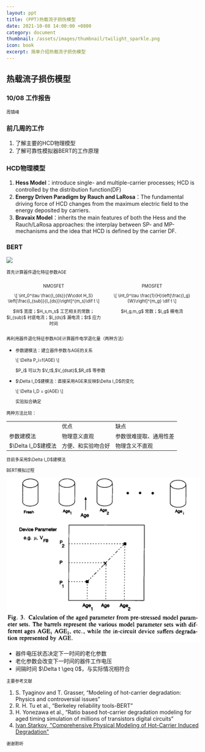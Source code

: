 ```yaml
---
layout: ppt
title: (PPT)热载流子损伤模型
date: 2021-10-08 14:00:00 +0800
category: document
thumbnail: /assets/images/thumbnail/twilight_sparkle.png
icon: book
excerpt: 简单介绍热载流子损伤模型
---
```


<style>
    .twocolumn {
      display: grid;
      grid-template-columns: 1fr 1fr;
      grid-gap: 10px;
      text-align: center;
    }
    p {
      font-size: 80%;
    }
</style>

<div class="reveal">
  <div class="slides">
    <!-- 标题 -->
    <section>
      <h2>热载流子损伤模型</h2>
      <h3>10/08 工作报告</h3>
      <p>周镇峰</p>
    </section>
    <section>
      <h3>前几周的工作</h3>
      <ol>
        <li>了解主要的HCD物理模型</li>
        <li>了解可靠性模拟器BERT的工作原理</li>
      </ol>
    </section>
    <!-- 物理模型 -->
    <section>
    <h3>HCD物理模型</h3>
    <ol>
        <li><strong>Hess Model</strong>：introduce single- and multiple-carrier processes; HCD is controlled by the distribution function(DF)</li>
        <li><strong>Energy Driven Paradigm by Rauch and LaRosa</strong>：The fundamental driving force of HCD changes from the maximum electric field to the energy deposited by carriers.</li>
        <li><strong>Bravaix Model</strong>：inherits the main features of both the Hess and the Rauch/LaRosa approaches: the interplay between SP- and MP-mechanisms and the idea that HCD is defined by the carrier DF.</li>
    </ol>
    </section>
    <section>
        <section>
          <h3>BERT</h3>
          <img src="/assets/images/hot-carrier/BERT结构.jpg.jpg">
        </section>
        <section>
          <p>首先计算器件退化特征参数AGE</p>
          <div class="twocolumn">
            <div>
              <p>NMOSFET</p>
              <p>
                \[
                \int_0^\tau \frac{I_{ds}}{W\cdot H_S} \left[\frac{I_{sub}}{I_{ds}}\right]^{m_s}\dif t
                \]
              </p>
              <p>$W$ 宽度；$H_s,m_s$ 工艺相关的常数；$I_{sub}$ 衬底电流；$I_{ds}$ 漏电流；$t$ 应力时间</p>
            </div>
            <div>
              <p>PMOSFET</p>
              <p>
                \[
                    \int_0^\tau \frac{1}{H}\left[\frac{I_g}{W}\right]^{m_g} \dif t
                \]
              </p>
              <p>$H_g,m_g$ 常数；$I_g$ 栅电流</p>
            </div>
          </div>
        </section>
        <section>
            <p>再利用器件退化特征参数AGE计算器件电学退化量（两种方法）</p>
            <ul>
              <li>
                <p>参数建模法：建立器件参数与AGE的关系</p>
                <p>
                    \[
                    \Delta P_i=f(AGE)
                    \]
                </p>
                <p>$P_i$ 可以为 $V_t$,$V_{dsat}$,$R_d$ 等参数</p>
              </li>
              <li>
                <p>$\Delta I_D$建模法：直接采用AGE来反映$\Delta I_D$的变化</p>
                <p>
                    \[
                        \Delta I_D = g(AGE)
                    \]
                </p>
                <p>实验拟合确定</p>
              </li>
            </ul>
        </section>
        <section>
          <p>两种方法比较：</p>
          <table>
            <tr>
              <td></td>
              <td>优点</td>
              <td>缺点</td>
            </tr>
            <tr>
              <td>参数建模法</td>
              <td>物理意义直观</td>
              <td>参数很难提取、通用性差</td>
            </tr>
            <tr>
              <td>$\Delta I_D$建模法</td>
              <td>方便、和实验吻合好</td>
              <td>物理含义不直观</td>
            </tr>
          </table>
          <p>目前多采用$\Delta I_D$建模法</p>
        </section>
        <section>
          <p>BERT模拟过程</p>
          <img src="/assets/images/hot-carrier/BERT计算AGE参数.jpg">
          <ul>
            <li>器件电压状态决定下一时间的老化参数</li>
            <li>老化参数会改变下一时间的器件工作电压</li>
            <li>间隔时间 $\Delta t \geq 0$，与实际情况相符合</li>
          </ul>
        </section>
    </section>
    <section>
      <p>主要参考文献</p>
      <ol>
        <li>S. Tyaginov and T. Grasser, “Modeling of hot-carrier degradation: Physics and controversial issues”</li>
        <li>R. H. Tu et al., “Berkeley reliability tools-BERT”</li>
        <li>H. Yonezawa et al., “Ratio based hot-carrier degradation modeling for aged timing simulation of millions of transistors digital circuits”</li>
        <li><a href="https://www.iue.tuwien.ac.at/phd/starkov/starkov.html">Ivan Starkov, "Comprehensive Physical Modeling of Hot-Carrier Induced Degradation"</a></li>
      </ol>
    </section>
    <section>
      <p>谢谢聆听</p>
    </section>
  </div>
</div>